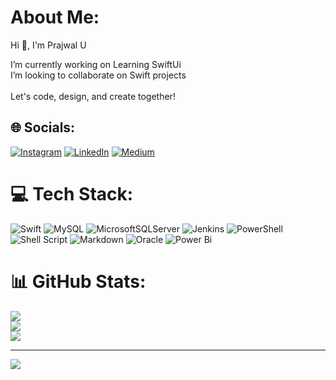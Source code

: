 # About Me:
Hi 👋, I'm Prajwal U 

I’m currently working on Learning SwiftUi<br> I’m looking to collaborate on Swift projects<br>
<br>Let's code, design, and create together! 


## 🌐 Socials:
[![Instagram](https://img.shields.io/badge/Instagram-%23E4405F.svg?logo=Instagram&logoColor=white)](https://instagram.com/inswiftverse_p) [![LinkedIn](https://img.shields.io/badge/LinkedIn-%230077B5.svg?logo=linkedin&logoColor=white)](https://linkedin.com/in/prajwal-u-n8197106226) [![Medium](https://img.shields.io/badge/Medium-12100E?logo=medium&logoColor=white)](https://medium.com/@https://medium.com/@prajwalnaik28) 

# 💻 Tech Stack:
 ![Swift](https://img.shields.io/badge/swift-F54A2A?style=for-the-badge&logo=swift&logoColor=white)
![MySQL](https://img.shields.io/badge/mysql-%2300000f.svg?style=for-the-badge&logo=mysql&logoColor=white) ![MicrosoftSQLServer](https://img.shields.io/badge/Microsoft%20SQL%20Server-CC2927?style=for-the-badge&logo=microsoft%20sql%20server&logoColor=white) ![Jenkins](https://img.shields.io/badge/jenkins-%232C5263.svg?style=for-the-badge&logo=jenkins&logoColor=white) ![PowerShell](https://img.shields.io/badge/PowerShell-%235391FE.svg?style=for-the-badge&logo=powershell&logoColor=white) ![Shell Script](https://img.shields.io/badge/shell_script-%23121011.svg?style=for-the-badge&logo=gnu-bash&logoColor=white) ![Markdown](https://img.shields.io/badge/markdown-%23000000.svg?style=for-the-badge&logo=markdown&logoColor=white) ![Oracle](https://img.shields.io/badge/Oracle-F80000?style=for-the-badge&logo=oracle&logoColor=white) ![Power Bi](https://img.shields.io/badge/power_bi-F2C811?style=for-the-badge&logo=powerbi&logoColor=black)
# 📊 GitHub Stats:
![](https://github-readme-stats.vercel.app/api?username=PrajwalUnaik&theme=swift&hide_border=false&include_all_commits=true&count_private=true)<br/>
![](https://github-readme-streak-stats.herokuapp.com/?user=PrajwalUnaik&theme=swift&hide_border=false)<br/>
![](https://github-readme-stats.vercel.app/api/top-langs/?username=PrajwalUnaik&theme=swift&hide_border=false&include_all_commits=true&count_private=true&layout=compact)

---
[![](https://visitcount.itsvg.in/api?id=PrajwalUnaik&icon=3&color=3)](https://visitcount.itsvg.in)

<!-- Proudly created with GPRM ( https://gprm.itsvg.in ) -->
